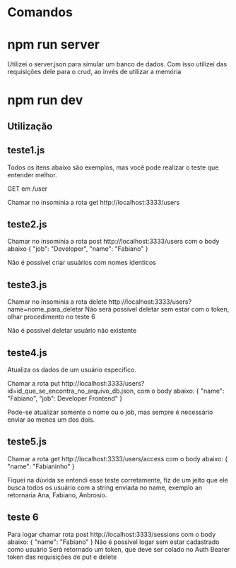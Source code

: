 # Comandos

# npm run server 
Utilizei o server.json para simular um banco de dados. Com isso utilizei das requisições dele para o crud, ao invés de utilizar a memória
# npm run dev

## Utilização

## teste1.js

Todos os itens abaixo são exemplos, mas você pode realizar o teste que entender melhor.

GET em /user 

Chamar no insominia a rota get http://localhost:3333/users

## teste2.js

Chamar no insominia a rota post http://localhost:3333/users com o body abaixo
{
	"job": "Developer",
	"name": "Fabiano"
}

Não é possível criar usuários com nomes identicos

## teste3.js

Chamar no insominia a rota delete http://localhost:3333/users?name=nome_para_deletar
Não será possível deletar sem estar com o token, olhar procedimento no teste 6

Não é possivel deletar usuário não existente

## teste4.js

Atualiza os dados de um usuário especifico.

Chamar a rota put http://localhost:3333/users?id=id_que_se_encontra_no_arquivo_db.json, com o body abaixo:
{
	"name": "Fabiano",
 	"job": Developer Frontend"
}

Pode-se atualizar somente o nome ou o job, mas sempre é necessário enviar ao menos um dos dois.

## teste5.js
Chamar a rota get http://localhost:3333/users/access com o body abaixo:
{
	"name": "Fabianinho"
}

Fiquei na dúvida se entendi esse teste corretamente, fiz de um jeito que ele busca todos os usuário com a string enviada no name, exemplo an retornaria Ana, Fabiano, Anbrosio.

## teste 6

Para logar chamar rota post http://localhost:3333/sessions com o body abaixo:
{
	"name": "Fabiano"
}
Não é possivel logar sem estar cadastrado como usuário
Será retornado um token, que deve ser colado no Auth Bearer token das requisições de put e delete
